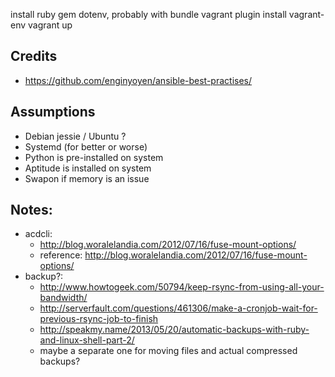 install ruby gem dotenv, probably with bundle
vagrant plugin install vagrant-env
<fill in env variables>
vagrant up


## Credits

- https://github.com/enginyoyen/ansible-best-practises/

## Assumptions
- Debian jessie / Ubuntu ?
- Systemd (for better or worse)
- Python is pre-installed on system
- Aptitude is installed on system
- Swapon if memory is an issue

## Notes:
- acdcli:
  - http://blog.woralelandia.com/2012/07/16/fuse-mount-options/
  - reference: http://blog.woralelandia.com/2012/07/16/fuse-mount-options/
- backup?:
  - http://www.howtogeek.com/50794/keep-rsync-from-using-all-your-bandwidth/
  - http://serverfault.com/questions/461306/make-a-cronjob-wait-for-previous-rsync-job-to-finish
  - http://speakmy.name/2013/05/20/automatic-backups-with-ruby-and-linux-shell-part-2/
  - maybe a separate one for moving files and actual compressed backups?
